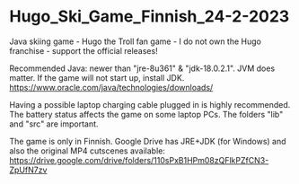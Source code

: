 # Hugo_Ski_Game_Finnish_24-2-2023
Java skiing game - Hugo the Troll fan game - I do not own the Hugo franchise - support the official releases! 

Recommended Java: newer than "jre-8u361" & "jdk-18.0.2.1". JVM does matter. If the game will not start up, install JDK.
https://www.oracle.com/java/technologies/downloads/ 

Having a possible laptop charging cable plugged in is highly recommended. The battery status affects the game on some laptop PCs. The folders "lib" and "src" are important.

The game is only in Finnish. Google Drive has JRE+JDK (for Windows) and also the original MP4 cutscenes available: 
https://drive.google.com/drive/folders/110sPxB1HPm08zQFlkPZfCN3-ZpUfN7zv 
